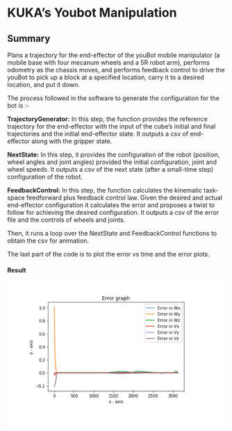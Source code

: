 # KUKA’s Youbot Manipulation

## Summary

Plans a trajectory for the end-effector of the youBot mobile manipulator (a mobile base with four mecanum wheels and a 5R robot arm), performs odometry as the chassis moves, and performs feedback control to drive the youBot to pick up a block at a specified location, carry it to a desired location, and put it down. 

The process followed in the software to generate the configuration for the bot is :-

**TrajectoryGenerator:** In this step, the function provides the reference trajectory for the end-effector with the input of the cube’s initial and final trajectories and the initial end-effector state. It outputs a csv of end-effector along with the gripper state.

**NextState:** In this step, it provides the configuration of the robot (position, wheel angles and joint angles) provided the initial configuration, joint and wheel speeds. It outputs a csv of the next state (after a small-time step) configuration of the robot.

**FeedbackControl:** In this step, the function calculates the kinematic task-space feedforward plus feedback control law. Given the desired and actual end-effector configuration it calculates the error and proposes a twist to follow for achieving the desired configuration. It outputs a csv of the error file and the controls of wheels and joints.

Then, it runs a loop over the NextState and FeedbackControl functions to obtain the csv for animation.

The last part of the code is to plot the error vs time and the error plots.

#### Result

<img src="Media/Error Plot.png" width="600">
